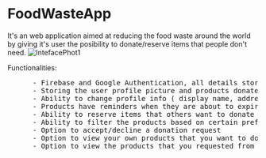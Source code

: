 # FoodWasteApp
  It's an web application aimed at reducing the food waste around the world by giving it's user the posibility to donate/reserve items that people don't need.
   ![IntefacePhot1](https://firebasestorage.googleapis.com/v0/b/proiecttw-84ef3.appspot.com/o/FoodPics%2Fd02c851a-a5ea-4bd2-9982-dc34f290842f_IntefacePhot1.JPG?alt=media&token=a1192f6c-623f-4dcf-8faa-c458d516e1f2)
  
  Functionalities:
  <pre>
      - Firebase and Google Authentication, all details stored in a MySQL database.
      - Storing the user profile picture and products donated images in Firebase Storage
      - Ability to change profile info ( display name, address, phone number )
      - Products have reminders when they are about to expire
      - Ability to reserve items that others want to donate
      - Ability to filter the products based on certain preferences with 2 filter categories, one for Food Type and one for Availability Type
      - Option to accept/decline a donation request
      - Option to view your own products that you want to donate
      - Option to view the products that you requested from others
     

  </pre>
   

